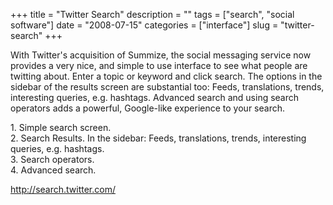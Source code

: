 +++
title = "Twitter Search"
description = ""
tags = ["search", "social software"]
date = "2008-07-15"
categories = ["interface"]
slug = "twitter-search"
+++


<p>With Twitter's acquisition of Summize, the social messaging service now provides a very nice, and simple to use interface to see what people are twitting about. Enter a topic or keyword and click search. The options in the sidebar of the results screen are substantial too: Feeds, translations, trends, interesting queries, e.g. hashtags. Advanced search and using search operators adds a powerful, Google-like experience to your search.</p>
<div id="screens-full" class="clear"><div class="caption">1. Simple search screen.</div><div class="fullimg clear"><a href="/media/interface/twitter-search-1.png" class="group" rel="group" title="1. Simple search screen."><img src="/media/interface/twitter-search-1.png" alt="" class="img-responsive"></a></div></div><div id="screens-full" class="clear"><div class="caption">2. Search Results. In the sidebar: Feeds, translations, trends, interesting queries, e.g. hashtags.</div><div class="fullimg clear"><a href="/media/interface/twitter-search-2.png" class="group" rel="group" title="2. Search Results. In the sidebar: Feeds, translations, trends, interesting queries, e.g. hashtags."><img src="/media/interface/twitter-search-2.png" alt="" class="img-responsive"></a></div></div><div id="screens-full" class="clear"><div class="caption">3. Search operators.</div><div class="fullimg clear"><a href="/media/interface/twitter-search-3.png" class="group" rel="group" title="3. Search operators."><img src="/media/interface/twitter-search-3.png" alt="" class="img-responsive"></a></div></div><div id="screens-full" class="clear"><div class="caption">4. Advanced search.</div><div class="fullimg clear"><a href="/media/interface/twitter-search-4.png" class="group" rel="group" title="4. Advanced search."><img src="/media/interface/twitter-search-4.png" alt="" class="img-responsive"></a></div></div>        
<p><a href="http://search.twitter.com/">http://search.twitter.com/</a></p>

